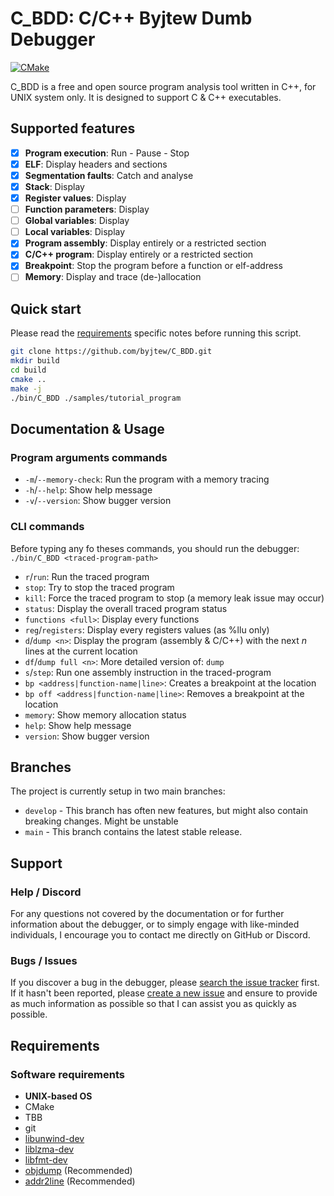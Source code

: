 # C_BDD: C/C++ Byjtew Dumb Debugger

[![CMake](https://github.com/byjtew/C_BDD/actions/workflows/cmake.yml/badge.svg)](https://github.com/byjtew/C_BDD/actions/workflows/cmake.yml)

C_BDD is a free and open source program analysis tool written in C++, for UNIX system only. It is designed to support C
& C++ executables.

## Supported features

- [X] **Program execution**: Run - Pause - Stop
- [X] **ELF**: Display headers and sections
- [X] **Segmentation faults**: Catch and analyse
- [X] **Stack**: Display
- [X] **Register values**: Display
- [ ] **Function parameters**: Display
- [ ] **Global variables**: Display
- [ ] **Local variables**: Display
- [X] **Program assembly**: Display entirely or a restricted section
- [X] **C/C++ program**: Display entirely or a restricted section
- [X] **Breakpoint**: Stop the program before a function or elf-address
- [ ] **Memory**: Display and trace (de-)allocation

## Quick start

Please read the [requirements](#Requirements) specific notes before running this script.

```bash
git clone https://github.com/byjtew/C_BDD.git
mkdir build
cd build
cmake ..
make -j
./bin/C_BDD ./samples/tutorial_program
```

## Documentation & Usage

### Program arguments commands

- `-m`/`--memory-check`: Run the program with a memory tracing
- `-h`/`--help`: Show help message
- `-v`/`--version`: Show bugger version

### CLI commands

Before typing any fo theses commands, you should run the debugger:\
`./bin/C_BDD <traced-program-path>`

- `r`/`run`: Run the traced program
- `stop`: Try to stop the traced program
- `kill`: Force the traced program to stop (a memory leak issue may occur)
- `status`: Display the overall traced program status
- `functions <full>`: Display every functions
- `reg`/`registers`: Display every registers values (as %llu only)
- `d`/`dump <n>`: Display the program (assembly & C/C++) with the next *n* lines at the current location
- `df`/`dump full <n>`: More detailed version of: `dump`
- `s`/`step`: Run one assembly instruction in the traced-program
- `bp <address|function-name|line>`: Creates a breakpoint at the location
- `bp off <address|function-name|line>`: Removes a breakpoint at the location
- `memory`: Show memory allocation status
- `help`: Show help message
- `version`: Show bugger version

## Branches

The project is currently setup in two main branches:

- `develop` - This branch has often new features, but might also contain breaking changes. Might be unstable
- `main` - This branch contains the latest stable release.

## Support

### Help / Discord

For any questions not covered by the documentation or for further information about the debugger, or to simply engage
with like-minded individuals, I encourage you to contact me directly on GitHub or Discord.

### Bugs / Issues

If you discover a bug in the debugger, please
[search the issue tracker](https://github.com/byjtew/C_BDD/issues?q=is%3Aopen+is%3Aissue)
first. If it hasn't been reported, please
[create a new issue](https://github.com/byjtew/C_BDD/issues/new/choose) and ensure to provide as much information as
possible so that I can assist you as quickly as possible.

## Requirements

### Software requirements

- **UNIX-based OS**
- CMake
- TBB
- git
- [libunwind-dev](https://github.com/libunwind/libunwind)
- [liblzma-dev](https://github.com/kobolabs/liblzma)
- [libfmt-dev](https://github.com/fmtlib/fmt)
- [objdump](https://www.man7.org/linux/man-pages/man1/objdump.1.html) (Recommended)
- [addr2line](https://www.man7.org/linux/man-pages/man1/addr2line.1.html) (Recommended)

